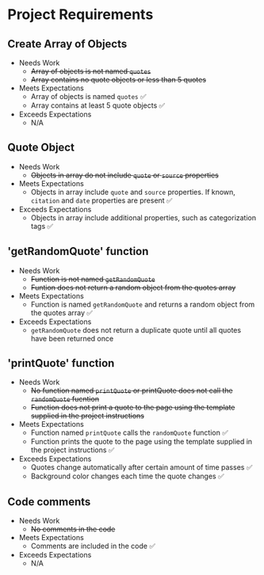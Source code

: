 # Project Requirements
## Create Array of Objects
* Needs Work
  * ~~Array of objects is not named `quotes`~~
  * ~~Array contains no quote objects or less than 5 quotes~~
* Meets Expectations
  * Array of objects is named `quotes` :white_check_mark:
  * Array contains at least 5 quote objects  :white_check_mark:
* Exceeds Expectations
  * N/A
## Quote Object
* Needs Work
  * ~~Objects in array do not include `quote` or `source` properties~~
* Meets Expectations
  * Objects in array include `quote` and `source` properties. If known, `citation` and `date` properties are present  :white_check_mark:
* Exceeds Expectations
  * Objects in array include additional properties, such as categorization tags :white_check_mark:
## 'getRandomQuote' function
* Needs Work
  * ~~Function is not named `getRandomQuote`~~
  * ~~Funtion does not return a random object from the quotes array~~
* Meets Expectations
  * Function is named `getRandomQuote` and returns a random object from the quotes array  :white_check_mark:
* Exceeds Expectations
  * `getRandomQuote` does not return a duplicate quote until all quotes have been returned once
## 'printQuote' function
* Needs Work
  * ~~No function named `printQuote` or printQuote does not call the `randomQuote` fucntion~~
  * ~~Function does not print a quote to the page using the template supplied in the project instructions~~
* Meets Expectations
  * Function named `printQuote` calls the `randomQuote` function  :white_check_mark:
  * Function prints the quote to the page using the template supplied in the project instructions  :white_check_mark:
* Exceeds Expectations
  * Quotes change automatically after certain amount of time passes  :white_check_mark:
  * Background color changes each time the quote changes  :white_check_mark:
## Code comments
* Needs Work
  * ~~No comments in the code~~
* Meets Expectations
  * Comments are included in the code  :white_check_mark:
* Exceeds Expectations
  * N/A
